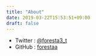 ```yaml
---
title: "About"
date: 2019-03-22T15:53:51+09:00
draft: false
---
```


- Twitter : [@foresta3_t](https://twitter.com/foresta3_t)
- GitHub  : [forestaa](https://github.com/forestaa)
